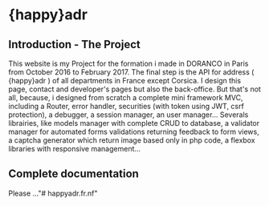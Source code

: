 # {happy}adr

## Introduction - The Project

This website is my Project for the formation i made in DORANCO in Paris from October 2016 to February 2017.
The final step is the API for address ( {happy}adr ) of all departments in France except Corsica.
I design this page, contact and developer's pages but also the back-office.
But that's not all, because, i designed from scratch a complete mini framework MVC, including a Router, error handler, securities (with token using JWT, csrf protection), a debugger, a session manager, an user manager...
Severals librairies, like models manager with complete CRUD to database, a validator manager for automated forms validations returning feedback to form views, a captcha generator which return image based only in php code, a flexbox libraries with responsive management...

## Complete documentation

Please ..."# happyadr.fr.nf" 
